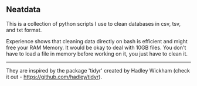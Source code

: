 ## Neatdata

This is a collection of python scripts I use to clean databases in csv, tsv, and txt format.

Experience shows that cleaning data directly on bash is efficient and might free your RAM Memory. It would be okay to deal with 10GB files. You don't have to load a file in memory before working on it, you just have to clean it.


-----------------------------------------



They are inspired by the package 'tidyr' created by Hadley Wickham (check it out - https://github.com/hadley/tidyr). 

